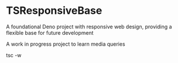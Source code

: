 # TSResponsiveBase
A foundational Deno project with responsive web design, providing a flexible base for future development

A work in progress project to learn media queries

tsc -w